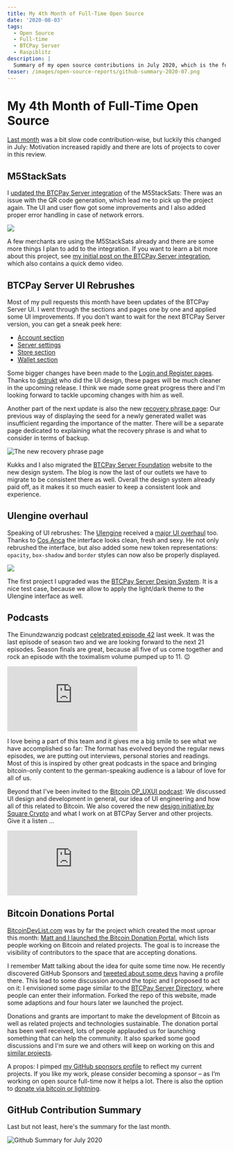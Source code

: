 ```yaml
---
title: My 4th Month of Full-Time Open Source
date: '2020-08-03'
tags:
  - Open Source
  - Full-time
  - BTCPay Server
  - Raspiblitz
description: |
  Summary of my open source contributions in July 2020, which is the forth month of my full-time open source journey.
teaser: /images/open-source-reports/github-summary-2020-07.png
---
```

# My 4th Month of Full-Time Open Source

[Last month](/open-source-june-2020.html) was a bit slow code contribution-wise, but luckily this changed in July:
Motivation increased rapidly and there are lots of projects to cover in this review.

## M5StackSats

I [updated the BTCPay Server integration](https://twitter.com/DennisReimann/status/1279867664094171138) of the M5StackSats:
There was an issue with the QR code generation, which lead me to pick up the project again.
The UI and user flow got some improvements and I also added proper error handling in case of network errors.

![](/images/m5stacksats/userflow-error-handling.png)

A few merchants are using the M5StackSats already and there are some more things I plan to add to the integration.
If you want to learn a bit more about this project, see [my initial post on the BTCPay Server integration](/m5stacksats-btcpayserver-integration.html), which also contains a quick demo video.

## BTCPay Server UI Rebrushes

Most of my pull requests this month have been updates of the BTCPay Server UI.
I went through the sections and pages one by one and applied some UI improvements.
If you don't want to wait for the next BTCPay Server version, you can get a sneak peek here:

* [Account section](https://github.com/btcpayserver/btcpayserver/pull/1721)
* [Server settings](https://github.com/btcpayserver/btcpayserver/pull/1727)
* [Store section](https://github.com/btcpayserver/btcpayserver/pull/1761)
* [Wallet section](https://github.com/btcpayserver/btcpayserver/pull/1763)

Some bigger changes have been made to the [Login and Register pages](https://github.com/btcpayserver/btcpayserver/pull/1752).
Thanks to [dstrukt](https://github.com/dstrukt) who did the UI design, these pages will be much cleaner in the upcoming release.
I think we made some great progress there and I'm looking forward to tackle upcoming changes with him as well.

Another part of the next update is also the new [recovery phrase page](https://github.com/btcpayserver/btcpayserver/pull/1745):
Our previous way of displaying the seed for a newly generated wallet was insufficient regarding the importance of the matter.
There will be a separate page dedicated to explaining what the recovery phrase is and what to consider in terms of backup.

![The new recovery phrase page](/images/btcpayserver/recovery-phrase.png)

Kukks and I also migrated the [BTCPay Server Foundation](https://foundation.btcpayserver.org/) website to the new design system.
The blog is now the last of our outlets we have to migrate to be consistent there as well.
Overall the design system already paid off, as it makes it so much easier to keep a consistent look and experience.

## UIengine overhaul

Speaking of UI rebrushes: The [UIengine](https://uiengine.uix.space/) received a [major UI overhaul](https://twitter.com/DennisReimann/status/1282297120251355136) too.
Thanks to [Cos Anca](https://twitter.com/cos_anca) the interface looks clean, fresh and sexy.
He not only rebrushed the interface, but also added some new token representations:
`opacity`, `box-shadow` and `border` styles can now also be properly displayed.

![](/images/uiengine/ui-overhaul.png)

The first project I upgraded was the [BTCPay Server Design System](https://design.btcpayserver.org/).
It is a nice test case, because we allow to apply the light/dark theme to the UIengine interface as well.

## Podcasts

The Einundzwanzig podcast [celebrated episode 42](https://twitter.com/_einundzwanzig_/status/1288795449445568512) last week.
It was the last episode of season two and we are looking forward to the next 21 episodes.
Season finals are great, because all five of us come together and rock an episode with the toximalism volume pumped up to 11. 😉

<div class="anchorEmbed">
  <iframe src="https://anchor.fm/einundzwanzig/embed/episodes/42---Bitcoin-ist-die-Antwort-ehdr1d/a-a2qp313" frameborder="0" scrolling="no"></iframe>
</div>

I love being a part of this team and it gives me a big smile to see what we have accomplished so far:
The format has evolved beyond the regular news episodes, we are putting out interviews, personal stories and readings.
Most of this is inspired by other great podcasts in the space and bringing bitcoin-only content to the german-speaking audience is a labour of love for all of us.

Beyond that I've been invited to the [Bitcoin OP_UXUI podcast](https://twitter.com/BitcoinOPUXUI/status/1285273400798257158):
We discussed UI design and development in general, our idea of UI engineering and how all of this related to Bitcoin.
We also covered the new [design initiative by Square Crypto](https://medium.com/@squarecrypto/square-crypto-designer-grants-a9a3982c1921) and what I work on at BTCPay Server and other projects.
Give it a listen …

<div class="anchorEmbed">
  <iframe src="https://anchor.fm/bitcoinopuxui/embed/episodes/Bitcoin-OP_UXUI---Episode-03---Dennis-Reimann--BTCPay-contributor--UI-engineer-eh0bg3/a-a2odtg7" frameborder="0" scrolling="no"></iframe>
</div>

## Bitcoin Donations Portal

[BitcoinDevList.com](https://bitcoindevlist.com/) was by far the project which created the most uproar this month:
[Matt and I launched the Bitcoin Donation Portal](https://twitter.com/matt_odell/status/1288533234867941376), which lists people working on Bitcoin and related projects.
The goal is to increase the visibility of contributors to the space that are accepting donations.

I remember Matt talking about the idea for quite some time now.
He recently discovered GitHub Sponsors and [tweeted about some devs](https://twitter.com/matt_odell/status/1288309398109147136) having a profile there.
This lead to some discussion around the topic and I proposed to act on it:
I envisioned some page similar to the [BTCPay Server Directory](https://directory.btcpayserver.org/), where people can enter their information.
Forked the repo of this website, made some adaptions and four hours later we launched the project.

Donations and grants are important to make the development of Bitcoin as well as related projects and technologies sustainable.
The donation portal has been well received, lots of people applauded us for launching something that can help the community.
It also sparked some good discussions and I'm sure we and others will keep on working on this and [similar projects](https://twitter.com/opensats).

A propos: I pimped [my GitHub sponsors profile](https://github.com/sponsors/dennisreimann) to reflect my current projects.
If you like my work, please consider becoming a sponsor – as I‘m working on open source full-time now it helps a lot.
There is also the option to [donate via bitcoin or lightning](/donate.html).

## GitHub Contribution Summary

Last but not least, here's the summary for the last month.

![Github Summary for July 2020](/images/open-source-reports/github-summary-2020-07.png)
